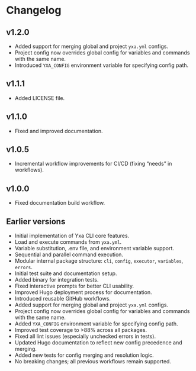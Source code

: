 # Changelog

## v1.2.0
- Added support for merging global and project `yxa.yml` configs.
- Project config now overrides global config for variables and commands with the same name.
- Introduced `YXA_CONFIG` environment variable for specifying config path.

## v1.1.1
- Added LICENSE file.

## v1.1.0
- Fixed and improved documentation.

## v1.0.5
- Incremental workflow improvements for CI/CD (fixing “needs” in workflows).

## v1.0.0
- Fixed documentation build workflow.

## Earlier versions
- Initial implementation of Yxa CLI core features.
- Load and execute commands from `yxa.yml`.
- Variable substitution, .env file, and environment variable support.
- Sequential and parallel command execution.
- Modular internal package structure: `cli`, `config`, `executor`, `variables`, `errors`.
- Initial test suite and documentation setup.
- Added binary for integration tests.
- Fixed interactive prompts for better CLI usability.
- Improved Hugo deployment process for documentation.
- Introduced reusable GitHub workflows.
- Added support for merging global and project `yxa.yml` configs.
- Project config now overrides global config for variables and commands with the same name.
- Added `YXA_CONFIG` environment variable for specifying config path.
- Improved test coverage to >88% across all packages.
- Fixed all lint issues (especially unchecked errors in tests).
- Updated Hugo documentation to reflect new config precedence and merging.
- Added new tests for config merging and resolution logic.
- No breaking changes; all previous workflows remain supported.
